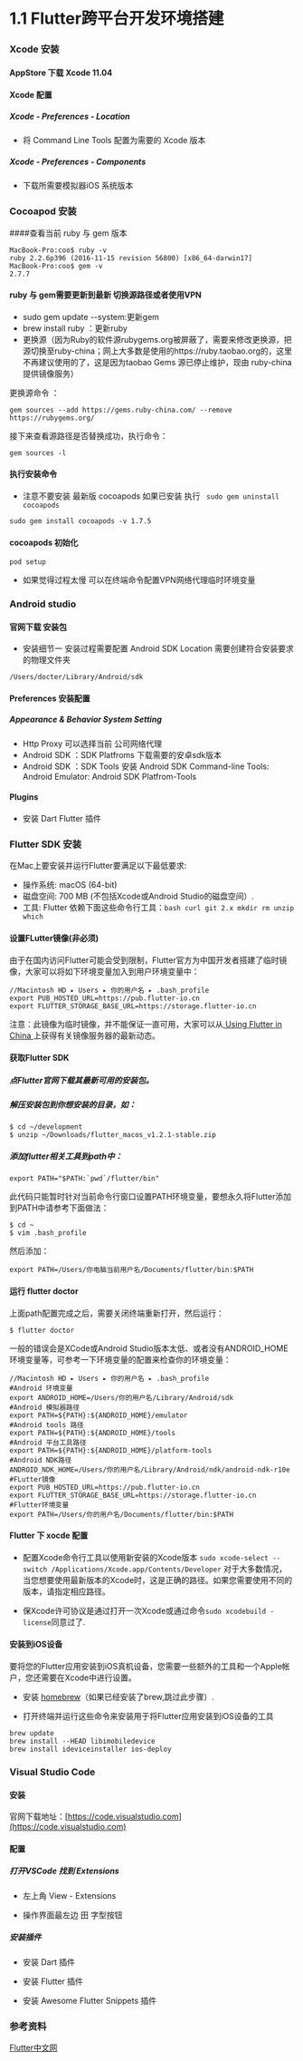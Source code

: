 # 1.1 Flutter跨平台开发环境搭建




### Xcode 安装

#### AppStore 下载  Xcode 11.04

####  Xcode 配置

##### Xcode - Preferences - Location
* 将 Command Line Tools 配置为需要的 Xcode 版本

#####  Xcode - Preferences - Components

* 下载所需要模拟器iOS 系统版本


### Cocoapod 安装

####查看当前 ruby 与 gem 版本
```
MacBook-Pro:coo$ ruby -v
ruby 2.2.6p396 (2016-11-15 revision 56800) [x86_64-darwin17]
MacBook-Pro:coo$ gem -v
2.7.7
```
#### ruby 与 gem需要更新到最新 切换源路径或者使用VPN

* sudo gem update --system:更新gem
* brew install ruby ：更新ruby
* 更换源（因为Ruby的软件源rubygems.org被屏蔽了，需要来修改更换源，把源切换至ruby-china；网上大多数是使用的https://ruby.taobao.org的，这里不再建议使用的了，这是因为taobao Gems 源已停止维护，现由 ruby-china 提供镜像服务）

更换源命令 ：

```
gem sources --add https://gems.ruby-china.com/ --remove https://rubygems.org/

```
接下来查看源路径是否替换成功，执行命令：

```
gem sources -l

```

#### 执行安装命令

* 注意不要安装 最新版 cocoapods 如果已安装 执行 `` sudo gem uninstall cocoapods``

```
sudo gem install cocoapods -v 1.7.5
```

#### cocoapods 初始化

```
pod setup

```

* 如果觉得过程太慢 可以在终端命令配置VPN网络代理临时环境变量


###  Android studio

#### 官网下载 安装包

* 安装细节一 安装过程需要配置 Android SDK Location  需要创建符合安装要求的物理文件夹

```
/Users/docter/Library/Android/sdk
```

#### Preferences 安装配置

##### Appearance & Behavior System Setting 

* Http Proxy  可以选择当前 公司网络代理 
* Android SDK ：SDK Platfroms 下载需要的安卓sdk版本
*  Android SDK ：SDK Tools 安装 Android SDK Command-line Tools: Android Emulator: Android SDK Platfrom-Tools


#### Plugins 

* 安装 Dart Flutter 插件



###  Flutter SDK 安装

在Mac上要安装并运行Flutter要满足以下最低要求:

* 操作系统: macOS (64-bit)
* 磁盘空间: 700 MB (不包括Xcode或Android Studio的磁盘空间）.
* 工具: Flutter 依赖下面这些命令行工具：```bash curl git 2.x mkdir rm unzip which```


#### 设置FLutter镜像(非必须)

由于在国内访问Flutter可能会受到限制，Flutter官方为中国开发者搭建了临时镜像，大家可以将如下环境变量加入到用户环境变量中：

```
//Macintosh HD⁩ ▸ ⁨Users⁩ ▸ ⁨你的用户名 ▸ ⁨.bash_profile
export PUB_HOSTED_URL=https://pub.flutter-io.cn
export FLUTTER_STORAGE_BASE_URL=https://storage.flutter-io.cn

```

注意：此镜像为临时镜像，并不能保证一直可用，大家可以从[ Using Flutter in China ](https://flutter.dev/community/china)上获得有关镜像服务器的最新动态。

#### 获取Flutter SDK

##### 点Flutter官网下载其最新可用的安装包。

##### 解压安装包到你想安装的目录，如：

```
$ cd ~/development
$ unzip ~/Downloads/flutter_macos_v1.2.1-stable.zip

```

##### 添加flutter相关工具到path中：

```
export PATH="$PATH:`pwd`/flutter/bin"

```

此代码只能暂时针对当前命令行窗口设置PATH环境变量，要想永久将Flutter添加到PATH中请参考下面做法：


```
$ cd ~
$ vim .bash_profile

```

然后添加：

```
export PATH=/Users/你电脑当前用户名/Documents/flutter/bin:$PATH

```


#### 运行 flutter doctor

上面path配置完成之后，需要关闭终端重新打开，然后运行：

```
$ flutter doctor

```

一般的错误会是XCode或Android Studio版本太低、或者没有ANDROID_HOME环境变量等，可参考一下环境变量的配置来检查你的环境变量：

```
//Macintosh HD⁩ ▸ ⁨Users⁩ ▸ ⁨你的用户名 ▸ ⁨.bash_profile
#Android 环境变量
export ANDROID_HOME=/Users/你的用户名/Library/Android/sdk
#Android 模拟器路径
export PATH=${PATH}:${ANDROID_HOME}/emulator
#Android tools 路径
export PATH=${PATH}:${ANDROID_HOME}/tools
#Android 平台工具路径
export PATH=${PATH}:${ANDROID_HOME}/platform-tools
#Android NDK路径
ANDROID_NDK_HOME=/Users/你的用户名/Library/Android/ndk/android-ndk-r10e
#FLutter镜像
export PUB_HOSTED_URL=https://pub.flutter-io.cn
export FLUTTER_STORAGE_BASE_URL=https://storage.flutter-io.cn
#Flutter环境变量
export PATH=/Users/你的用户名/Documents/flutter/bin:$PATH

```

#### Flutter 下 xocde 配置

* 配置Xcode命令行工具以使用新安装的Xcode版本 ```sudo xcode-select --switch /Applications/Xcode.app/Contents/Developer``` 对于大多数情况，当您想要使用最新版本的Xcode时，这是正确的路径。如果您需要使用不同的版本，请指定相应路径。

* 保Xcode许可协议是通过打开一次Xcode或通过命令``sudo xcodebuild -license``同意过了.

#### 安装到iOS设备

要将您的Flutter应用安装到iOS真机设备，您需要一些额外的工具和一个Apple帐户，您还需要在Xcode中进行设置。

* 安装 [homebrew](https://brew.sh/)（如果已经安装了brew,跳过此步骤）.

* 打开终端并运行这些命令来安装用于将Flutter应用安装到iOS设备的工具

```
brew update
brew install --HEAD libimobiledevice
brew install ideviceinstaller ios-deploy 

```

### Visual Studio Code 

#### 安装

官网下载地址：[https://code.visualstudio.com](https://code.visualstudio.com)


#### 配置

#####  打开VSCode   找到  Extensions 

*  左上角 View -   Extensions 

* 操作界面最左边 田 字型按钮


#####  安装插件

*  安装  Dart 插件

*  安装 Flutter 插件

*  安装 Awesome Flutter  Snippets 插件



### 参考资料

[Flutter中文网](https://flutterchina.club/)


